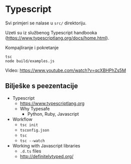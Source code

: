 # Typescript

Svi primjeri se nalase u `src/` direktoriju.

Uzeti su iz službenog Typescript handbooka (<https://www.typescriptlang.org/docs/home.html>).

Kompajliranje i pokretanje

    tsc
    node build/examples.js

Video: <https://www.youtube.com/watch?v=qcXBHPhZs5M>

## Bilješke s peezentacije

- Typescript
    - <https://www.typescriptlang.org>
    - Why Typesafe
        - Python, Ruby, Javascript
- Workflow
    - `tsc init`
    - `tsconfig.json`
    - `tsc`
    - `tsc --watch`
- Working with Javascript libraries
    - `.d.ts` files
    - <http://definitelytyped.org/>
